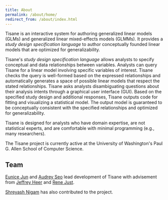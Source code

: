 ```yaml
---
title: About
permalink: /about/home/
redirect_from: /about/index.html
---
```


Tisane is an interactive system for authoring generalized linear models (GLMs) and generalized linear mixed-effects models (GLMMs). It provides a *study design specification language* to author conceptually founded linear models that are optimized for generalizability. 

Tisane's *study design specification language* allows analysts to specify conceptual and data relationships between variables. Analysts can query Tisane for a linear model involving specific variables of interest. Tisane checks the query is well-formed based on the expressed relationships and automatically generates a space of possible linear models that respect the stated relationships. Tisane asks analysts disambiguating questions about their analysis intents through a graphical user interface (GUI). Based on the specified study design and additional responses, Tisane outputs code for fitting and visualizing a statistical model. The output model is guaranteed to be conceptually consistent with the specified relationships and optimized for generalizability. 

Tisane is designed for analysts who have domain expertise, are not statistical experts, and are comfortable with minimal programming  (e.g., many researchers). 

The Tisane project is currently active at the University of Washington's Paul G. Allen School of Computer Science.

## Team 
[Eunice Jun](www.eunicemjun.com) and [Audrey Seo](https://audreyseo.github.io/) lead development of Tisane with advisement from [Jeffrey Heer](https://homes.cs.washington.edu/~jheer/) and [Rene Just](https://homes.cs.washington.edu/~rjust/). 

[Shreyash Nigam](https://www.linkedin.com/in/shreyashnigam) has also contributed to the project. 